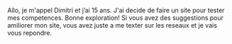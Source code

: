 Allo, je m'appel Dimitri et j’ai 15 ans. J'ai decide de faire un site pour tester mes competences.
Bonne exploration! 
Si vous avez des suggestions pour amiliorer mon site, vous avez juste a me texter sur les reseaux et je vais vous repondre.
